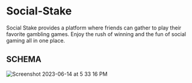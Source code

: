 # Social-Stake
Social Stake provides a platform where friends can gather to play their favorite gambling games. Enjoy the rush of winning and the fun of social gaming all in one place. 

## SCHEMA
![Screenshot 2023-06-14 at 5 33 16 PM](https://github.com/dcraderdev/Social-Stake/assets/90993510/d2fb26e1-3a9f-4765-b295-f93a9dea27ec)
